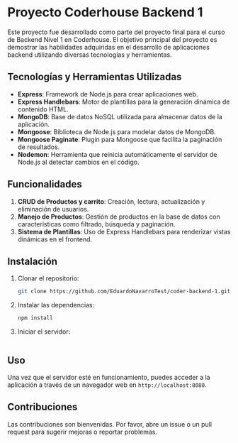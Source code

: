 # Proyecto Coderhouse Backend 1

Este proyecto fue desarrollado como parte del proyecto final para el curso de Backend Nivel 1 en Coderhouse. El objetivo principal del proyecto es demostrar las habilidades adquiridas en el desarrollo de aplicaciones backend utilizando diversas tecnologías y herramientas.

## Tecnologías y Herramientas Utilizadas

- **Express**: Framework de Node.js para crear aplicaciones web.
- **Express Handlebars**: Motor de plantillas para la generación dinámica de contenido HTML.
- **MongoDB**: Base de datos NoSQL utilizada para almacenar datos de la aplicación.
- **Mongoose**: Biblioteca de Node.js para modelar datos de MongoDB.
- **Mongoose Paginate**: Plugin para Mongoose que facilita la paginación de resultados.
- **Nodemon**: Herramienta que reinicia automáticamente el servidor de Node.js al detectar cambios en el código.

## Funcionalidades

1. **CRUD de Productos y carrito**: Creación, lectura, actualización y eliminación de usuarios.
2. **Manejo de Productos**: Gestión de productos en la base de datos con características como filtrado, búsqueda y paginación.
3. **Sistema de Plantillas**: Uso de Express Handlebars para renderizar vistas dinámicas en el frontend.

## Instalación

1. Clonar el repositorio:

    ```bash
    git clone https://github.com/EduardoNavarroTest/coder-backend-1.git
    ```

2. Instalar las dependencias:

    ```bash
    npm install
    ```

3. Iniciar el servidor:

    ```npm run dev
    ```

## Uso

Una vez que el servidor esté en funcionamiento, puedes acceder a la aplicación a través de un navegador web en `http://localhost:8080`.

## Contribuciones

Las contribuciones son bienvenidas. Por favor, abre un issue o un pull request para sugerir mejoras o reportar problemas.
